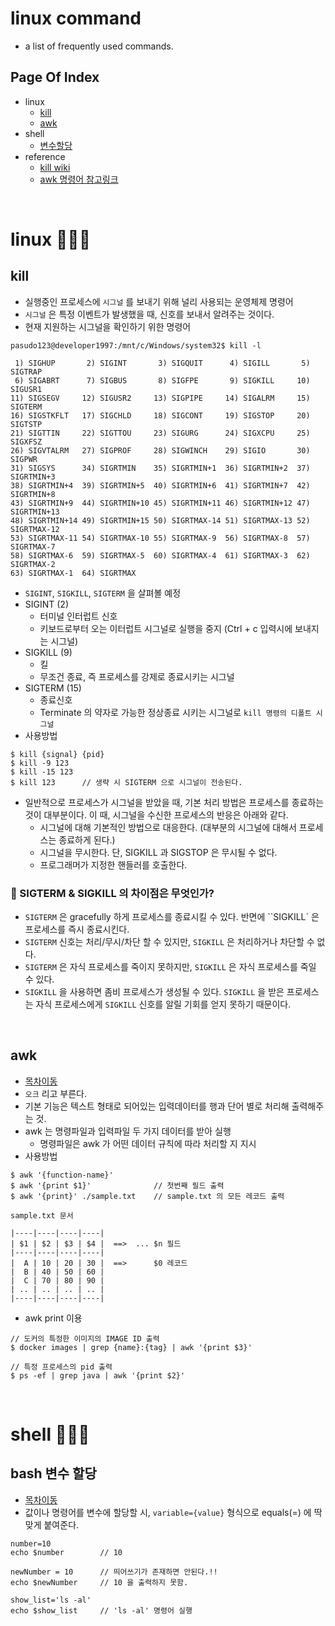 # linux command 
* a list of frequently used commands.

## <a id="index"></a>Page Of Index
* linux
    * [kill](#kill)
    * [awk](#awk)
* shell
    * [변수할당](#variable-command)
* reference
    * [kill wiki](https://en.wikipedia.org/wiki/Kill_(command))
    * [awk 명령어 참고링크](https://recipes4dev.tistory.com/171)

<BR> 

# linux 🚀🚀🚀

## <a id="kill"></a> kill
*  실행중인 프로세스에 `시그널` 를 보내기 위해 널리 사용되는 운영체제 명령어
* `시그널` 은 특정 이벤트가 발생했을 때, 신호를 보내서 알려주는 것이다.
* 현재 지원하는 시그널을 확인하기 위한 명령어
```shell
pasudo123@developer1997:/mnt/c/Windows/system32$ kill -l

 1) SIGHUP       2) SIGINT       3) SIGQUIT      4) SIGILL       5) SIGTRAP
 6) SIGABRT      7) SIGBUS       8) SIGFPE       9) SIGKILL     10) SIGUSR1
11) SIGSEGV     12) SIGUSR2     13) SIGPIPE     14) SIGALRM     15) SIGTERM
16) SIGSTKFLT   17) SIGCHLD     18) SIGCONT     19) SIGSTOP     20) SIGTSTP
21) SIGTTIN     22) SIGTTOU     23) SIGURG      24) SIGXCPU     25) SIGXFSZ
26) SIGVTALRM   27) SIGPROF     28) SIGWINCH    29) SIGIO       30) SIGPWR
31) SIGSYS      34) SIGRTMIN    35) SIGRTMIN+1  36) SIGRTMIN+2  37) SIGRTMIN+3
38) SIGRTMIN+4  39) SIGRTMIN+5  40) SIGRTMIN+6  41) SIGRTMIN+7  42) SIGRTMIN+8
43) SIGRTMIN+9  44) SIGRTMIN+10 45) SIGRTMIN+11 46) SIGRTMIN+12 47) SIGRTMIN+13
48) SIGRTMIN+14 49) SIGRTMIN+15 50) SIGRTMAX-14 51) SIGRTMAX-13 52) SIGRTMAX-12
53) SIGRTMAX-11 54) SIGRTMAX-10 55) SIGRTMAX-9  56) SIGRTMAX-8  57) SIGRTMAX-7
58) SIGRTMAX-6  59) SIGRTMAX-5  60) SIGRTMAX-4  61) SIGRTMAX-3  62) SIGRTMAX-2
63) SIGRTMAX-1  64) SIGRTMAX
```
* `SIGINT`, `SIGKILL`, `SIGTERM` 을 살펴볼 예정
* SIGINT (2)
    * 터미널 인터럽트 신호
    * 키보드로부터 오는 이터럽트 시그널로 실행을 중지 (Ctrl + c 입력시에 보내지는 시그널)
* SIGKILL (9)
    * 킬
    * 무조건 종료, 즉 프로세스를 강제로 종료시키는 시그널
* SIGTERM (15)
    * 종료신호
    * Terminate 의 약자로 가능한 정상종료 시키는 시그널로 `kill 명령의 디폴트 시그널`
* 사용방법
```shell
$ kill {signal} {pid}
$ kill -9 123
$ kill -15 123
$ kill 123      // 생략 시 SIGTERM 으로 시그널이 전송된다.
```
* 일반적으로 프로세스가 시그널을 받았을 때, 기본 처리 방법은 프로세스를 종료하는 것이 대부분이다. 이 때, 시그널을 수신한 프로세스의 반응은 아래와 같다.
    * 시그널에 대해 기본적인 방법으로 대응한다. (대부분의 시그널에 대해서 프로세스는 종료하게 된다.)
    * 시그널을 무시한다. 단, SIGKILL 과 SIGSTOP 은 무시될 수 없다.
    * 프로그래머가 지정한 핸들러를 호출한다.

### 👀 SIGTERM & SIGKILL 의 차이점은 무엇인가?
* `SIGTERM` 은 gracefully 하게 프로세스를 종료시킬 수 있다. 반면에 ``SIGKILL` 은 프로세스를 즉시 종료시킨다.
* `SIGTERM` 신호는 처리/무시/차단 할 수 있지만, `SIGKILL` 은 처리하거나 차단할 수 없다.
* `SIGTERM` 은 자식 프로세스를 죽이지 못하지만, `SIGKILL` 은 자식 프로세스를 죽일 수 있다.
* `SIGKILL` 을 사용하면 좀비 프로세스가 생성될 수 있다. `SIGKILL` 을 받은 프로세스는 자식 프로세스에게 `SIGKILL` 신호를 알릴 기회를 얻지 못하기 때문이다.



<BR>

## <a id="awk"></a> awk
* [목차이동](#index)
* `오크` 리고 부른다.
* 기본 기능은 텍스트 형태로 되어있는 입력데이터를 행과 단어 별로 처리해 출력해주는 것.
* awk 는 명령파일과 입력파일 두 가지 데이터를 받아 실행
    * 명령파일은 awk 가 어떤 데이터 규칙에 따라 처리할 지 지시
* 사용방법
```shell
$ awk '{function-name}'
$ awk '{print $1}'              // 첫번째 필드 출력
$ awk '{print}' ./sample.txt    // sample.txt 의 모든 레코드 출력

sample.txt 문서

|----|----|----|----|
| $1 | $2 | $3 | $4 |  ==>  ... $n 필드
|----|----|----|----|
|  A | 10 | 20 | 30 |  ==>      $0 레코드
|  B | 40 | 50 | 60 |
|  C | 70 | 80 | 90 |
| .. | .. | .. | .. |
|----|----|----|----|
```
* awk print 이용
```shell
// 도커의 특정한 이미지의 IMAGE ID 출력
$ docker images | grep {name}:{tag} | awk '{print $3}'

// 특정 프로세스의 pid 출력
$ ps -ef | grep java | awk '{print $2}'
```

<BR> 

# shell 🚀🚀🚀
## <a id="variable-command"></a> bash 변수 할당
* [목차이동](#index)
* 값이나 명령어를 변수에 할당할 시, `variable={value}` 형식으로 equals(=) 에 딱 맞게 붙여준다.
```shell
number=10
echo $number        // 10 

newNumber = 10      // 띄어쓰기가 존재하면 안된다.!!
echo $newNumber     // 10 을 출력하지 못함.

show_list='ls -al'
echo $show_list     // 'ls -al' 명령어 실행
```